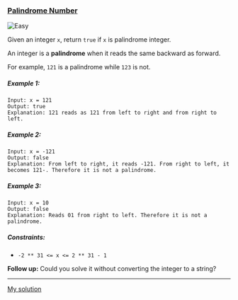 ### [Palindrome Number](https://leetcode.com/problems/palindrome-number/)
![Easy](https://img.shields.io/badge/Easy-26b7a6)

Given an integer `x`, return `true` if `x` is palindrome integer.

An integer is a **palindrome** when it reads the same backward as forward.

For example, `121` is a palindrome while `123` is not.


##### Example 1:
```
Input: x = 121
Output: true
Explanation: 121 reads as 121 from left to right and from right to left.
```

##### Example 2:
```
Input: x = -121
Output: false
Explanation: From left to right, it reads -121. From right to left, it becomes 121-. Therefore it is not a palindrome.
```

##### Example 3:
```
Input: x = 10
Output: false
Explanation: Reads 01 from right to left. Therefore it is not a palindrome.
```


##### Constraints:

* `-2 ** 31 <= x <= 2 ** 31 - 1`


**Follow up:** Could you solve it without converting the integer to a string?

--- 

[My solution](https://leetcode.com/problems/palindrome-number/submissions/828608220/)